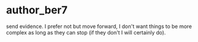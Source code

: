 # author_ber7
send evidence. I prefer not but move forward, I don't want things to be more complex as long as they can stop (if they don't I will certainly do).
